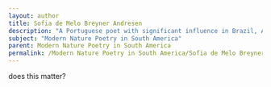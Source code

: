```yaml
---
layout: author
title: Sofia de Melo Breyner Andresen
description: "A Portuguese poet with significant influence in Brazil, Andresen's poems frequently celebrate the beauty of landscapes and nature. Her lyrical style captures the essence of the environments she describes."
subject: "Modern Nature Poetry in South America"
parent: Modern Nature Poetry in South America
permalink: /Modern Nature Poetry in South America/Sofia de Melo Breyner Andresen/
---
```


does this matter?
